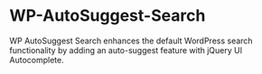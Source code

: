 # WP-AutoSuggest-Search
WP AutoSuggest Search enhances the default WordPress search functionality by adding an auto-suggest feature with jQuery UI Autocomplete. 
